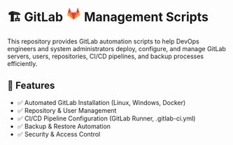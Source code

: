 # 🏗️ GitLab <img src="../Assets/pics/icons8-gitlab-48.svg" width="35"> Management Scripts

This repository provides GitLab automation scripts to help DevOps engineers and system administrators deploy, configure, and manage GitLab servers, users, repositories, CI/CD pipelines, and backup processes efficiently.

## 🚀 Features

- ✅ Automated GitLab Installation (Linux, Windows, Docker)
- ✅ Repository & User Management
- ✅ CI/CD Pipeline Configuration (GitLab Runner, .gitlab-ci.yml)
- ✅ Backup & Restore Automation
- ✅ Security & Access Control
